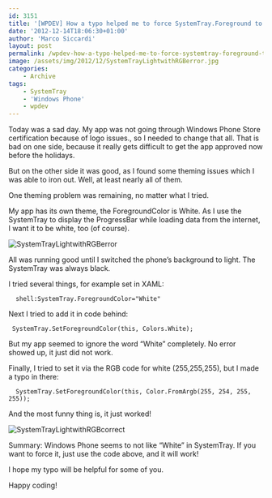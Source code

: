 ```yaml
---
id: 3151
title: '[WPDEV] How a typo helped me to force SystemTray.Foreground to be White'
date: '2012-12-14T18:06:30+01:00'
author: 'Marco Siccardi'
layout: post
permalink: /wpdev-how-a-typo-helped-me-to-force-systemtray-foreground-to-be-white/
image: /assets/img/2012/12/SystemTrayLightwithRGBerror.jpg
categories:
    - Archive
tags:
    - SystemTray
    - 'Windows Phone'
    - wpdev
---
```


Today was a sad day. My app was not going through Windows Phone Store certification because of logo issues., so I needed to change that all. That is bad on one side, because it really gets difficult to get the app approved now before the holidays.

But on the other side it was good, as I found some theming issues which I was able to iron out. Well, at least nearly all of them.

One theming problem was remaining, no matter what I tried.

My app has its own theme, the ForegroundColor is White. As I use the SystemTray to display the ProgressBar while loading data from the internet, I want it to be white, too (of course).

![](/assets/img/2012/12/SystemTrayLightwithRGBerror-300x212.jpg "SystemTrayLightwithRGBerror")

All was running good until I switched the phone’s background to light. The SystemTray was always black.

I tried several things, for example set in XAML:

```
  shell:SystemTray.ForegroundColor="White"
```
 

Next I tried to add it in code behind:

```
 SystemTray.SetForegroundColor(this, Colors.White);
```
 

But my app seemed to ignore the word “White” completely. No error showed up, it just did not work.

Finally, I tried to set it via the RGB code for white (255,255,255), but I made a typo in there:

```
  SystemTray.SetForegroundColor(this, Color.FromArgb(255, 254, 255, 255));
```
 

And the most funny thing is, it just worked!

![](/assets/img/2012/12/SystemTrayLightwithRGBcorrect-300x211.jpg "SystemTrayLightwithRGBcorrect")

Summary: Windows Phone seems to not like “White” in SystemTray. If you want to force it, just use the code above, and it will work!

I hope my typo will be helpful for some of you.

Happy coding!